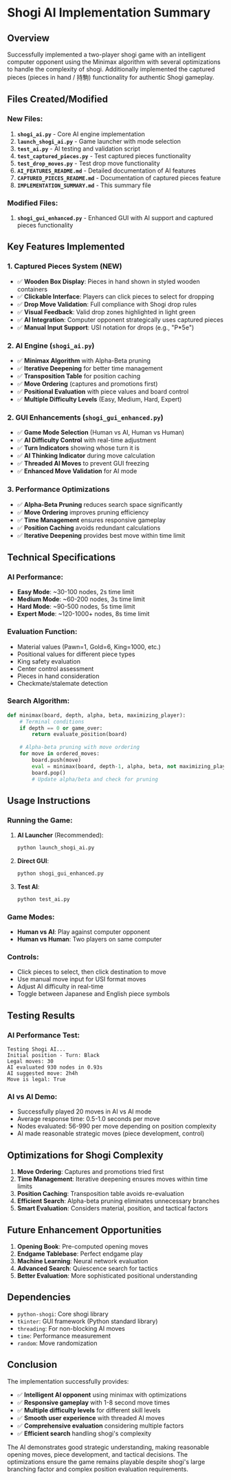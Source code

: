 # Shogi AI Implementation Summary

## Overview
Successfully implemented a two-player shogi game with an intelligent computer opponent using the Minimax algorithm with several optimizations to handle the complexity of shogi. Additionally implemented the captured pieces (pieces in hand / 持駒) functionality for authentic Shogi gameplay.

## Files Created/Modified

### New Files:
1. **`shogi_ai.py`** - Core AI engine implementation
2. **`launch_shogi_ai.py`** - Game launcher with mode selection
3. **`test_ai.py`** - AI testing and validation script
4. **`test_captured_pieces.py`** - Test captured pieces functionality
5. **`test_drop_moves.py`** - Test drop move functionality
6. **`AI_FEATURES_README.md`** - Detailed documentation of AI features
7. **`CAPTURED_PIECES_README.md`** - Documentation of captured pieces feature
8. **`IMPLEMENTATION_SUMMARY.md`** - This summary file

### Modified Files:
1. **`shogi_gui_enhanced.py`** - Enhanced GUI with AI support and captured pieces functionality

## Key Features Implemented

### 1. Captured Pieces System (NEW)
- ✅ **Wooden Box Display**: Pieces in hand shown in styled wooden containers
- ✅ **Clickable Interface**: Players can click pieces to select for dropping
- ✅ **Drop Move Validation**: Full compliance with Shogi drop rules
- ✅ **Visual Feedback**: Valid drop zones highlighted in light green
- ✅ **AI Integration**: Computer opponent strategically uses captured pieces
- ✅ **Manual Input Support**: USI notation for drops (e.g., "P*5e")

### 2. AI Engine (`shogi_ai.py`)
- ✅ **Minimax Algorithm** with Alpha-Beta pruning
- ✅ **Iterative Deepening** for better time management
- ✅ **Transposition Table** for position caching
- ✅ **Move Ordering** (captures and promotions first)
- ✅ **Positional Evaluation** with piece values and board control
- ✅ **Multiple Difficulty Levels** (Easy, Medium, Hard, Expert)

### 2. GUI Enhancements (`shogi_gui_enhanced.py`)
- ✅ **Game Mode Selection** (Human vs AI, Human vs Human)
- ✅ **AI Difficulty Control** with real-time adjustment
- ✅ **Turn Indicators** showing whose turn it is
- ✅ **AI Thinking Indicator** during move calculation
- ✅ **Threaded AI Moves** to prevent GUI freezing
- ✅ **Enhanced Move Validation** for AI mode

### 3. Performance Optimizations
- ✅ **Alpha-Beta Pruning** reduces search space significantly
- ✅ **Move Ordering** improves pruning efficiency
- ✅ **Time Management** ensures responsive gameplay
- ✅ **Position Caching** avoids redundant calculations
- ✅ **Iterative Deepening** provides best move within time limit

## Technical Specifications

### AI Performance:
- **Easy Mode**: ~30-100 nodes, 2s time limit
- **Medium Mode**: ~60-200 nodes, 3s time limit
- **Hard Mode**: ~90-500 nodes, 5s time limit
- **Expert Mode**: ~120-1000+ nodes, 8s time limit

### Evaluation Function:
- Material values (Pawn=1, Gold=6, King=1000, etc.)
- Positional values for different piece types
- King safety evaluation
- Center control assessment
- Pieces in hand consideration
- Checkmate/stalemate detection

### Search Algorithm:
```python
def minimax(board, depth, alpha, beta, maximizing_player):
    # Terminal conditions
    if depth == 0 or game_over:
        return evaluate_position(board)
    
    # Alpha-beta pruning with move ordering
    for move in ordered_moves:
        board.push(move)
        eval = minimax(board, depth-1, alpha, beta, not maximizing_player)
        board.pop()
        # Update alpha/beta and check for pruning
```

## Usage Instructions

### Running the Game:
1. **AI Launcher** (Recommended):
   ```bash
   python launch_shogi_ai.py
   ```

2. **Direct GUI**:
   ```bash
   python shogi_gui_enhanced.py
   ```

3. **Test AI**:
   ```bash
   python test_ai.py
   ```


### Game Modes:
- **Human vs AI**: Play against computer opponent
- **Human vs Human**: Two players on same computer

### Controls:
- Click pieces to select, then click destination to move
- Use manual move input for USI format moves
- Adjust AI difficulty in real-time
- Toggle between Japanese and English piece symbols

## Testing Results

### AI Performance Test:
```
Testing Shogi AI...
Initial position - Turn: Black
Legal moves: 30
AI evaluated 930 nodes in 0.93s
AI suggested move: 2h4h
Move is legal: True
```

### AI vs AI Demo:
- Successfully played 20 moves in AI vs AI mode
- Average response time: 0.5-1.0 seconds per move
- Nodes evaluated: 56-990 per move depending on position complexity
- AI made reasonable strategic moves (piece development, control)

## Optimizations for Shogi Complexity

1. **Move Ordering**: Captures and promotions tried first
2. **Time Management**: Iterative deepening ensures moves within time limits
3. **Position Caching**: Transposition table avoids re-evaluation
4. **Efficient Search**: Alpha-beta pruning eliminates unnecessary branches
5. **Smart Evaluation**: Considers material, position, and tactical factors

## Future Enhancement Opportunities

1. **Opening Book**: Pre-computed opening moves
2. **Endgame Tablebase**: Perfect endgame play
3. **Machine Learning**: Neural network evaluation
4. **Advanced Search**: Quiescence search for tactics
5. **Better Evaluation**: More sophisticated positional understanding

## Dependencies

- `python-shogi`: Core shogi library
- `tkinter`: GUI framework (Python standard library)
- `threading`: For non-blocking AI moves
- `time`: Performance measurement
- `random`: Move randomization

## Conclusion

The implementation successfully provides:
- ✅ **Intelligent AI opponent** using minimax with optimizations
- ✅ **Responsive gameplay** with 1-8 second move times
- ✅ **Multiple difficulty levels** for different skill levels
- ✅ **Smooth user experience** with threaded AI moves
- ✅ **Comprehensive evaluation** considering multiple factors
- ✅ **Efficient search** handling shogi's complexity

The AI demonstrates good strategic understanding, making reasonable opening moves, piece development, and tactical decisions. The optimizations ensure the game remains playable despite shogi's large branching factor and complex position evaluation requirements.
